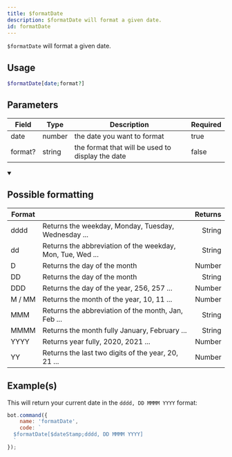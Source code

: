 ```yaml
---
title: $formatDate
description: $formatDate will format a given date.
id: formatDate
---
```


`$formatDate` will format a given date.

## Usage

```php
$formatDate[date;format?]
```

## Parameters

| Field   | Type   | Description                                      | Required |
| ------- | ------ | ------------------------------------------------ | -------- |
| date    | number | the date you want to format                      | true     |
| format? | string | the format that will be used to display the date | false    |

<details open>
  <summary> <h2> Possible formatting </h2></summary>

| Format |                                                            | Returns |
| ------ | ---------------------------------------------------------- | ------: |
| dddd   | Returns the weekday, Monday, Tuesday, Wednesday ...        |  String |
| dd     | Returns the abbreviation of the weekday, Mon, Tue, Wed ... |  String |
| D      | Returns the day of the month                               |  Number |
| DD     | Returns the day of the month                               |  String |
| DDD    | Returns the day of the year, 256, 257 ...                  |  Number |
| M / MM | Returns the month of the year, 10, 11 ...                  |  Number |
| MMM    | Returns the abbreviation of the month, Jan, Feb ...        |  String |
| MMMM   | Returns the month fully January, February ...              |  String |
| YYYY   | Returns year fully, 2020, 2021 ...                         |  Number |
| YY     | Returns the last two digits of the year, 20, 21 ...        |  Number |

</details>

## Example(s)

This will return your current date in the `dddd, DD MMMM YYYY` format:

```javascript
bot.command({
    name: 'formatDate',
    code: `
  $formatDate[$dateStamp;dddd, DD MMMM YYYY]
  `
});
```
